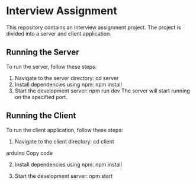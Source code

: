 # Interview Assignment

This repository contains an interview assignment project. The project is divided into a server and client application.

## Running the Server

To run the server, follow these steps:

1. Navigate to the server directory:
cd server
2. Install dependencies using npm:
npm install
3. Start the development server:
npm run dev
The server will start running on the specified port.

## Running the Client

To run the client application, follow these steps:

1. Navigate to the client directory:
cd client

arduino
Copy code

2. Install dependencies using npm:
npm install

3. Start the development server:
npm start
